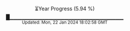 <p align="center">
⏳Year Progress (5.94 %)<br>
█▁▁▁▁▁▁▁▁▁▁▁▁▁▁▁▁▁▁▁▁▁▁▁▁▁▁▁▁▁ <br>
<sub>Updated: Mon, 22 Jan 2024 18:02:58 GMT</sub>
</p>

